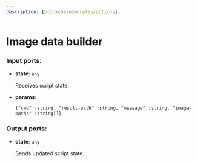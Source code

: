 ```yaml
---
description: [blockchain/moralis/actions]
---
```


# Image data builder

### Input ports:

* __state__: ` any `

    Receives script state.


* __params__: 
    ```
    {"cwd" :string, "result-path" :string, "message" :string, "image-paths" :string[]}
    ```

### Output ports:

* __state__: ` any `

    Sends updated script state.

